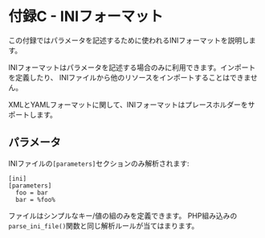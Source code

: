 付録C - INIフォーマット
======================

この付録ではパラメータを記述するために使われるINIフォーマットを説明します。

INIフォーマットはパラメータを記述する場合のみに利用できます。インポートを定義したり、
INIファイルから他のリソースをインポートすることはできません。

XMLとYAMLフォーマットに関して、INIフォーマットはプレースホルダーをサポートします。

パラメータ
---------

INIファイルの`[parameters]`セクションのみ解析されます:

    [ini]
    [parameters]
      foo = bar
      bar = %foo%

ファイルはシンプルなキー/値の組のみを定義できます。
PHP組み込みの`parse_ini_file()`関数と同じ解析ルールが当てはまります。
